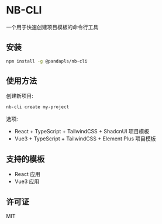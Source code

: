 # NB-CLI
一个用于快速创建项目模板的命令行工具

## 安装

```bash
npm install -g @pandapls/nb-cli
```

## 使用方法

创建新项目:
```bash
nb-cli create my-project
```

选项:
- React + TypeScript + TailwindCSS + ShadcnUI 项目模板
- Vue3 + TypeScript + TailwindCSS + Element Plus 项目模板


## 支持的模板

- React 应用
- Vue3 应用

## 许可证

MIT